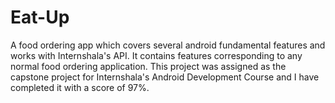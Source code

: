# Eat-Up
A food ordering app which covers several android fundamental features and works with Internshala's API. It contains features corresponding to any normal food ordering application. This project was assigned as the capstone project for Internshala's Android Development Course and I have completed it with a score of 97%.
